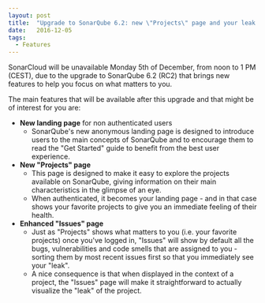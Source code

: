 ```yaml
---
layout: post
title:  "Upgrade to SonarQube 6.2: new \"Projects\" page and your leak displayed by default in \"Issues\""
date:   2016-12-05
tags:
  - Features
---
```


SonarCloud will be unavailable Monday 5th of December, from noon to 1 PM (CEST), due to the upgrade
to SonarQube 6.2 (RC2) that brings new features to help you focus on what matters to you.

The main features that will be available after this upgrade and that might be of interest for you are:

- **New landing page** for non authenticated users
  - SonarQube's new anonymous landing page is designed to introduce users to the main concepts of SonarQube
    and to encourage them to read the "Get Started" guide to benefit from the best user experience.
- **New "Projects" page**
  - This page is designed to make it easy to explore the projects available on SonarQube, giving information
    on their main characteristics in the glimpse of an eye.
  - When authenticated, it becomes your landing page - and in that case shows your favorite projects to give
    you an immediate feeling of their health.
- **Enhanced "Issues" page**
  - Just as "Projects" shows what matters to you (i.e. your favorite projects) once you've logged in, "Issues"
    will show by default all the bugs, vulnerabilities and code smells that are assigned to you - sorting them
    by most recent issues first so that you immediately see your "leak".
  - A nice consequence is that when displayed in the context of a project, the "Issues" page will make it straightforward
    to actually visualize the "leak" of the project.
